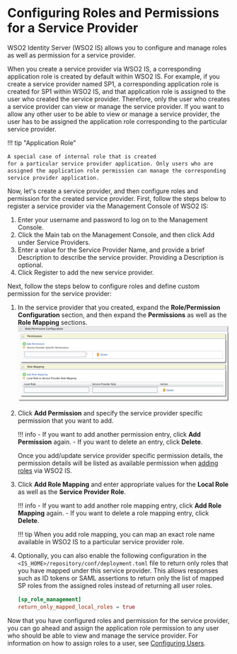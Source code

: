 # Configuring Roles and Permissions for a Service Provider

WSO2 Identity Server (WSO2 IS) allows you to configure and manage roles
as well as permission for a service provider.

When you create a service provider via WSO2 IS, a corresponding
application role is created by default within WSO2 IS. For example, if
you create a service provider named SP1, a corresponding application
role is created for SP1 within WSO2 IS, and that application role is
assigned to the user who created the service provider. Therefore, only
the user who creates a service provider can view or manage the service
provider. If you want to allow any other user to be able to view or
manage a service provider, the user has to be assigned the application
role corresponding to the particular service provider.

!!! tip "Application Role"
    
    A special case of internal role that is created
    for a particular service provider application. Only users who are
    assigned the application role permission can manage the corresponding
    service provider application.
    

Now, let's create a service provider, and then configure roles and
permission for the created service provider.
First, follow the steps below to register a service provider via the Management Console of WSO2 IS:

1.  Enter your username and password to log on to the Management Console.
2.  Click the Main tab on the Management Console, and then click Add under Service Providers.
3.  Enter a value for the Service Provider Name, and provide a brief Description to describe the service provider. Providing a Description is optional.
4.  Click Register to add the new service provider.

Next, follow the steps below to configure roles and define custom permission for the service provider:

1.  In the service provider that you created, expand the
    **Role/Permission Configuration** section, and then expand the
    **Permissions** as well as the **Role Mapping** sections.  
    ![role-mapping](../assets/img/using-wso2-identity-server/role-mapping.png)

2.  Click **Add Permission** and specify the service provider specific
    permission that you want to add.
    
    !!! info 
        -   If you want to add another permission entry, click **Add
            Permission** again.
        -   If you want to delete an entry, click **Delete**.

    Once you add/update service provider specific permission details,
    the permission details will be listed as available permission when
    [adding
    roles](../../learn/configuring-roles-and-permissions#adding-a-user-role)
    via WSO2 IS.

3.  Click **Add Role Mapping** and enter appropriate values for the
    **Local Role** as well as the **Service Provider Role**.

    !!! info 
        -   If you want to add another role mapping entry, click **Add Role
            Mapping** again.
        -   If you want to delete a role mapping entry, click **Delete**.

    !!! tip
        When you add role mapping, you can map an exact role name available
        in WSO2 IS to a particular service provider role.
    
4. Optionally, you can also enable the following configuration in the `<IS_HOME>/repository/conf/deployment.toml` file to return only roles that you have mapped under this service provider. This allows responses such as ID tokens or SAML assertions to return only the list of mapped SP roles from the assigned roles instead of returning all user roles.

    ```toml
    [sp_role_management]
    return_only_mapped_local_roles = true
    ```

Now that you have configured roles and permission for the service
provider, you can go ahead and assign the application role permission to
any user who should be able to view and manage the service provider. For
information on how to assign roles to a user, see [Configuring
Users](../../learn/configuring-users).
